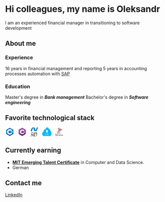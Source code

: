 # Hi colleagues, my name is Oleksandr

I am an experienced financial manager in transitioning to software development

## About me

### Experience

16 years in financial management and reporting
5 years in accounting processes automation with [SAP](https://www.sap.com/index.html)

### Education

Master's degree in _**Bank management**_
Bachelor's degree in _**Software engineering**_

## Favorite technological stack

<div style="display: flex; gap: 10px; align-items: center;">
  <a href="https://en.cppreference.com/w/" title="C++">
    <img src="assets/cpp.png" alt="C++" width="30" height="30" />
  </a>
  <a href="https://learn.microsoft.com/en-us/dotnet/csharp/tour-of-csharp/" title="C#">
    <img src="assets/c_sharp.png" alt="C#" width="30" height="30" />
  </a>
  <a href="https://learn.microsoft.com/en-us/dotnet/" title=".NET">
    <img src="assets/net.png" alt=".NET" width="30" height="30" />
  </a>
  <a href="https://azure.microsoft.com/en-us/" title="azure">
    <img src="assets/azure1.png" alt="azure" width="30" height="30" />
  </a>
  <a href="https://www.microsoft.com/en-us/sql-server" title="sqlserver">
    <img src="assets/sqlserver_1.png" alt="sqlserver" width="30" height="30" />
  </a>
  
  </div>

## Currently earning

* [**MIT Emerging Talent Certificate**][MITlink] in Computer and Data Science.
* German

## Contact me  

[LinkedIn](https://www.linkedin.com/in/oleksandr-maksymikhin/)

[MITlink]: https://emergingtalent.mit.edu/
